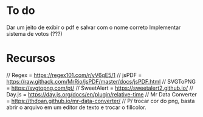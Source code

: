 # To do
Dar um jeito de exibir o pdf e salvar com o nome correto
Implementar sistema de votos (???)

# Recursos
// Regex = https://regex101.com/r/yV6qE5/1
// jsPDF = https://raw.githack.com/MrRio/jsPDF/master/docs/jsPDF.html
// SVGToPNG = https://svgtopng.com/pt/
// SweetAlert = https://sweetalert2.github.io/
// Day.js = https://day.js.org/docs/en/plugin/relative-time
// Mr Data Converter = https://thdoan.github.io/mr-data-converter/
// P/ trocar cor do png, basta abrir o arquivo em um editor de texto e trocar o fillcolor.
